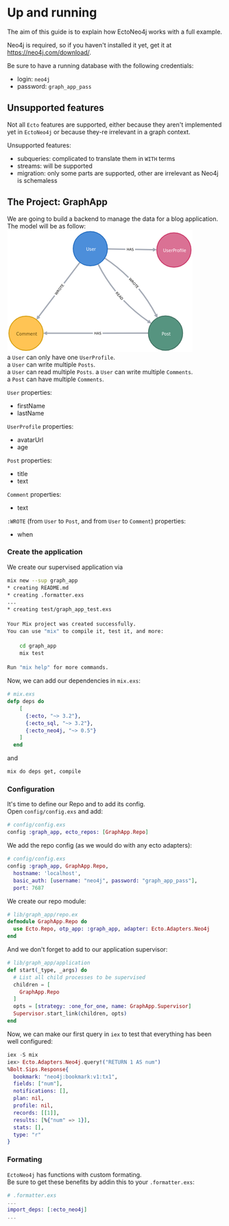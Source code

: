 # Up and running

The aim of this guide is to explain how EctoNeo4j works with a full example.  

Neo4j is required, so if you haven't installed it yet, get it at https://neo4j.com/download/.

Be sure to have a running database with the following credentials:  
- login: `neo4j`
- password: `graph_app_pass`

## Unsupported features
Not all `Ecto` features are supported, either because they aren't implemented yet in `EctoNeo4j` or because they-re irrelevant in a graph context.  
  
Unsupported features:
- subqueries: complicated to translate them in `WITH` terms  
- streams: will be supported
- migration: only some parts are supported, other are irrelevant as Neo4j is schemaless

## The Project: GraphApp
We are going to build a backend to manage the data for a blog application.  
The model will be as follow:  
![GrapApp Model](../assets/model.png)  
a `User` can only have one `UserProfile`.  
a `User` can write multiple `Posts`.  
a `User` can read multiple `Posts`.
a `User` can write multiple `Comments`.  
a `Post` can have multiple `Comments`.  

`User` properties:
- firstName
- lastName

`UserProfile` properties:
- avatarUrl
- age

`Post` properties:
- title
- text

`Comment` properties:
- text

`:WROTE` (from `User` to `Post`, and from `User` to `Comment`) properties:
- when

### Create the application
We create our supervised application via
```bash
mix new --sup graph_app
* creating README.md
* creating .formatter.exs
...
* creating test/graph_app_test.exs

Your Mix project was created successfully.
You can use "mix" to compile it, test it, and more:

    cd graph_app
    mix test

Run "mix help" for more commands.
```

Now, we can add our dependencies in `mix.exs`:  
```elixir
# mix.exs
defp deps do
    [
      {:ecto, "~> 3.2"},
      {:ecto_sql, "~> 3.2"},
      {:ecto_neo4j, "~> 0.5"}
    ]
  end
```
and
```bash
mix do deps get, compile
```
### Configuration
It's time to define our Repo and to add its config.  
Open `config/config.exs` and add:  
```elixir
# config/config.exs
config :graph_app, ecto_repos: [GraphApp.Repo]
```

We add the repo config (as we would do with any ecto adapters):
```elixir
# config/config.exs
config :graph_app, GraphApp.Repo,
  hostname: 'localhost',
  basic_auth: [username: "neo4j", password: "graph_app_pass"],
  port: 7687
```

We create our repo module:  
```elixir
# lib/graph_app/repo.ex
defmodule GraphApp.Repo do
  use Ecto.Repo, otp_app: :graph_app, adapter: Ecto.Adapters.Neo4j
end
```

And we don't forget to add to our application supervisor:
```elixir
# lib/graph_app/application
def start(_type, _args) do
  # List all child processes to be supervised
  children = [
    GraphApp.Repo
  ]
  opts = [strategy: :one_for_one, name: GraphApp.Supervisor]
  Supervisor.start_link(children, opts)
end
```

Now, we can make our first query in `iex` to test that everything has been well configured:  
```elixir
iex -S mix
iex> Ecto.Adapters.Neo4j.query!("RETURN 1 AS num")
%Bolt.Sips.Response{
  bookmark: "neo4j:bookmark:v1:tx1",
  fields: ["num"],
  notifications: [],
  plan: nil,
  profile: nil,
  records: [[1]],
  results: [%{"num" => 1}],
  stats: [],
  type: "r"
}
```

### Formating
`EctoNeo4j` has functions with custom formating.  
Be sure to get these benefits by addin this to your `.formatter.exs`:
```elixir
# .formatter.exs
...
import_deps: [:ecto_neo4j]
...
``` 